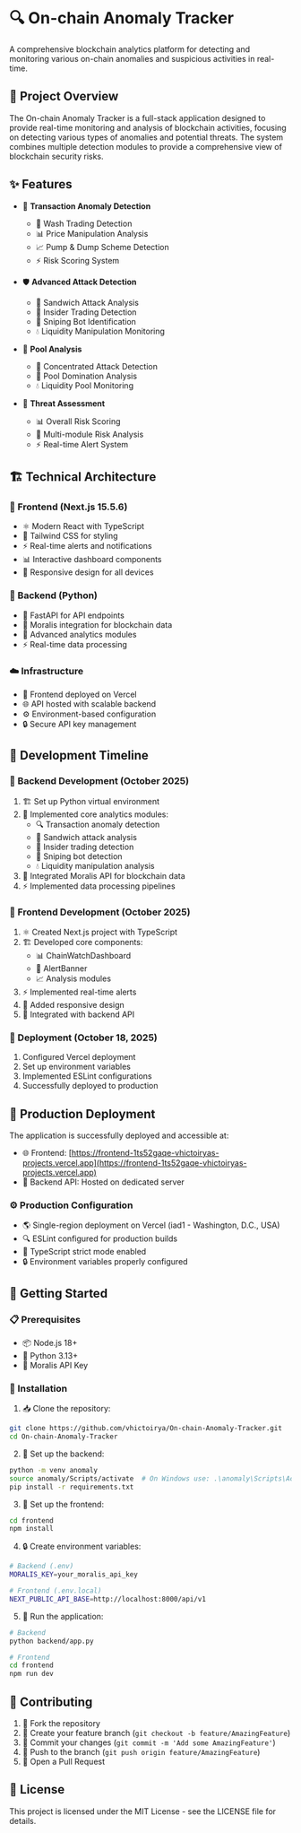 # 🔍 On-chain Anomaly Tracker

A comprehensive blockchain analytics platform for detecting and monitoring various on-chain anomalies and suspicious activities in real-time.

## 🎯 Project Overview

The On-chain Anomaly Tracker is a full-stack application designed to provide real-time monitoring and analysis of blockchain activities, focusing on detecting various types of anomalies and potential threats. The system combines multiple detection modules to provide a comprehensive view of blockchain security risks.

## ✨ Features

- 🔎 **Transaction Anomaly Detection**
  - 🔄 Wash Trading Detection
  - 📊 Price Manipulation Analysis
  - 📈 Pump & Dump Scheme Detection
  - ⚡ Risk Scoring System

- 🛡️ **Advanced Attack Detection**
  - 🥪 Sandwich Attack Analysis
  - 🎯 Insider Trading Detection
  - 🤖 Sniping Bot Identification
  - 💧 Liquidity Manipulation Monitoring

- 🌊 **Pool Analysis**
  - 🎯 Concentrated Attack Detection
  - 👑 Pool Domination Analysis
  - 💧 Liquidity Pool Monitoring

- 🚨 **Threat Assessment**
  - 📊 Overall Risk Scoring
  - 🔄 Multi-module Risk Analysis
  - ⚡ Real-time Alert System

## 🏗️ Technical Architecture

### 🎨 Frontend (Next.js 15.5.6)
- ⚛️ Modern React with TypeScript
- 🎯 Tailwind CSS for styling
- ⚡ Real-time alerts and notifications
- 📊 Interactive dashboard components
- 📱 Responsive design for all devices

### 🔧 Backend (Python)
- 🚀 FastAPI for API endpoints
- 🔗 Moralis integration for blockchain data
- 🧠 Advanced analytics modules
- ⚡ Real-time data processing

### ☁️ Infrastructure
- 🚀 Frontend deployed on Vercel
- 🌐 API hosted with scalable backend
- ⚙️ Environment-based configuration
- 🔒 Secure API key management

## 📅 Development Timeline

### 🔧 Backend Development (October 2025)
1. 🏗️ Set up Python virtual environment
2. 🧠 Implemented core analytics modules:
   - 🔍 Transaction anomaly detection
   - 🥪 Sandwich attack analysis
   - 🎯 Insider trading detection
   - 🤖 Sniping bot detection
   - 💧 Liquidity manipulation analysis
3. 🔗 Integrated Moralis API for blockchain data
4. ⚡ Implemented data processing pipelines

### 🎨 Frontend Development (October 2025)
1. ⚛️ Created Next.js project with TypeScript
2. 🏗️ Developed core components:
   - 📊 ChainWatchDashboard
   - 🚨 AlertBanner
   - 📈 Analysis modules
3. ⚡ Implemented real-time alerts
4. 📱 Added responsive design
5. 🔗 Integrated with backend API

### 🚀 Deployment (October 18, 2025)
1. Configured Vercel deployment
2. Set up environment variables
3. Implemented ESLint configurations
4. Successfully deployed to production

## 🚀 Production Deployment

The application is successfully deployed and accessible at:
- 🌐 Frontend: [https://frontend-1ts52gaqe-vhictoiryas-projects.vercel.app](https://frontend-1ts52gaqe-vhictoiryas-projects.vercel.app)
- 🔧 Backend API: Hosted on dedicated server

### ⚙️ Production Configuration
- 🌎 Single-region deployment on Vercel (iad1 - Washington, D.C., USA)
- 🔍 ESLint configured for production builds
- 📝 TypeScript strict mode enabled
- 🔒 Environment variables properly configured

## 🎯 Getting Started

### 📋 Prerequisites
- 📦 Node.js 18+
- 🐍 Python 3.13+
- 🔑 Moralis API Key

### 🔧 Installation

1. 📥 Clone the repository:
```bash
git clone https://github.com/vhictoirya/On-chain-Anomaly-Tracker.git
cd On-chain-Anomaly-Tracker
```

2. 🔧 Set up the backend:
```bash
python -m venv anomaly
source anomaly/Scripts/activate  # On Windows use: .\anomaly\Scripts\Activate.ps1
pip install -r requirements.txt
```

3. 🎨 Set up the frontend:
```bash
cd frontend
npm install
```

4. 🔒 Create environment variables:
```bash
# Backend (.env)
MORALIS_KEY=your_moralis_api_key

# Frontend (.env.local)
NEXT_PUBLIC_API_BASE=http://localhost:8000/api/v1
```

5. 🚀 Run the application:
```bash
# Backend
python backend/app.py

# Frontend
cd frontend
npm run dev
```

## 🤝 Contributing

1. 🔱 Fork the repository
2. 🌿 Create your feature branch (`git checkout -b feature/AmazingFeature`)
3. 💾 Commit your changes (`git commit -m 'Add some AmazingFeature'`)
4. 🚀 Push to the branch (`git push origin feature/AmazingFeature`)
5. 📝 Open a Pull Request

## 📄 License

This project is licensed under the MIT License - see the LICENSE file for details.
